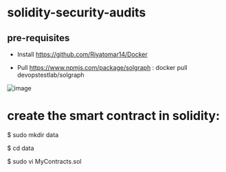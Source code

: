 # solidity-security-audits

## pre-requisites

* Install https://github.com/Riyatomar14/Docker

* Pull https://www.npmjs.com/package/solgraph : docker pull devopstestlab/solgraph
  
![image](https://github.com/Riyatomar14/solidity-security-audits/assets/143107173/0538e689-6d73-40e3-8a03-70f64be55e8c)

# create the smart contract in solidity:

$ sudo mkdir data

$ cd data

$ sudo vi MyContracts.sol
